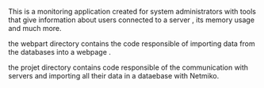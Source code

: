 
This is a monitoring application created for system administrators  with tools that give information about users connected to a server , its memory usage and much more.

the webpart directory contains the code responsible of importing  data from the  databases into a webpage .

the projet directory contains code responsible of the communication with servers and importing all their data  in a dataebase with Netmiko.
